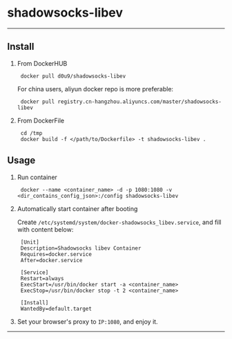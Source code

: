 # shadowsocks-libev

---

## Install

1. From DockerHUB

        docker pull d0u9/shadowsocks-libev

    For china users, aliyun docker repo is more preferable:

        docker pull registry.cn-hangzhou.aliyuncs.com/master/shadowsocks-libev


2. From DockerFile

        cd /tmp
        docker build -f </path/to/Dockerfile> -t shadowsocks-libev .

## Usage

1. Run container

        docker --name <container_name> -d -p 1080:1080 -v <dir_contains_config_json>:/config shadowsocks-libev

2. Automatically start container after booting

    Create `/etc/systemd/system/docker-shadowsocks_libev.service`, and fill with content below:

        [Unit]
        Description=Shadowsocks libev Container
        Requires=docker.service
        After=docker.service

        [Service]
        Restart=always
        ExecStart=/usr/bin/docker start -a <container_name>
        ExecStop=/usr/bin/docker stop -t 2 <container_name>

        [Install]
        WantedBy=default.target

3. Set your browser's proxy to `IP:1080`, and enjoy it.

---


